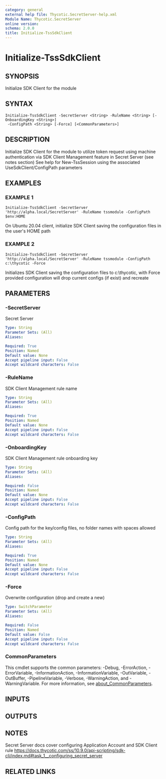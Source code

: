 ```yaml
---
category: general
external help file: Thycotic.SecretServer-help.xml
Module Name: Thycotic.SecretServer
online version:
schema: 2.0.0
title: Initialize-TssSdkClient
---
```


# Initialize-TssSdkClient

## SYNOPSIS
Initialize SDK Client for the module

## SYNTAX

```
Initialize-TssSdkClient -SecretServer <String> -RuleName <String> [-OnboardingKey <String>]
 -ConfigPath <String> [-Force] [<CommonParameters>]
```

## DESCRIPTION
Initialize SDK Client for the module to utilize token request using machine authentication via SDK Client Management feature in Secret Server (see notes section)
See help for New-TssSession using the associated UseSdkClient/ConfigPath parameters

## EXAMPLES

### EXAMPLE 1
```
Initialize-TssSdkClient -SecretServer 'http://alpha.local/SecretServer' -RuleName tssmodule -ConfigPath $env:HOME
```

On Ubuntu 20.04 client, initialize SDK Client saving the configuration files in the user's HOME path

### EXAMPLE 2
```
Initialize-TssSdkClient -SecretServer 'http://alpha.local/SecretServer' -RuleName tssmodule -ConfigPath c:\thycotic -Force
```

Initializes SDK Client saving the configuration files to c:\thycotic, with Force provided configuration will drop current configs (if exist) and recreate

## PARAMETERS

### -SecretServer
Secret Server

```yaml
Type: String
Parameter Sets: (All)
Aliases:

Required: True
Position: Named
Default value: None
Accept pipeline input: False
Accept wildcard characters: False
```

### -RuleName
SDK Client Management rule name

```yaml
Type: String
Parameter Sets: (All)
Aliases:

Required: True
Position: Named
Default value: None
Accept pipeline input: False
Accept wildcard characters: False
```

### -OnboardingKey
SDK Client Management rule onboarding key

```yaml
Type: String
Parameter Sets: (All)
Aliases:

Required: False
Position: Named
Default value: None
Accept pipeline input: False
Accept wildcard characters: False
```

### -ConfigPath
Config path for the key/config files, no folder names with spaces allowed

```yaml
Type: String
Parameter Sets: (All)
Aliases:

Required: True
Position: Named
Default value: None
Accept pipeline input: False
Accept wildcard characters: False
```

### -Force
Overwrite configuration (drop and create a new)

```yaml
Type: SwitchParameter
Parameter Sets: (All)
Aliases:

Required: False
Position: Named
Default value: False
Accept pipeline input: False
Accept wildcard characters: False
```

### CommonParameters
This cmdlet supports the common parameters: -Debug, -ErrorAction, -ErrorVariable, -InformationAction, -InformationVariable, -OutVariable, -OutBuffer, -PipelineVariable, -Verbose, -WarningAction, and -WarningVariable. For more information, see [about_CommonParameters](http://go.microsoft.com/fwlink/?LinkID=113216).

## INPUTS

## OUTPUTS

## NOTES
Secret Server docs cover configuring Application Account and SDK Client rule
https://docs.thycotic.com/ss/10.9.0/api-scripting/sdk-cli/index.md#task_1__configuring_secret_server

## RELATED LINKS
